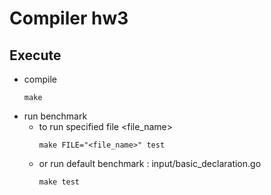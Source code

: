 # Compiler hw3

## Execute
* compile
    ```
    make
    ```
* run benchmark
    * to run specified file <file_name>
        ```
        make FILE="<file_name>" test
        ```
    * or run default benchmark : input/basic_declaration.go
        ```
        make test
        ```
